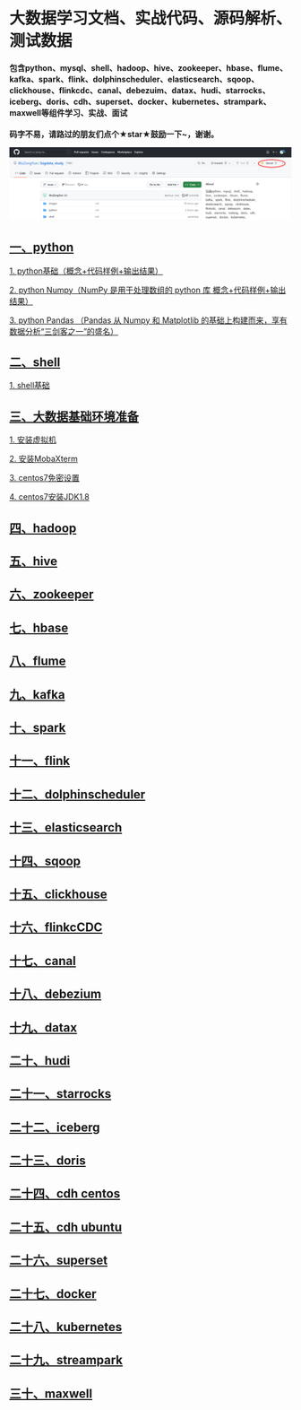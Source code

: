 # 大数据学习文档、实战代码、源码解析、测试数据
#### 包含python、mysql、shell、hadoop、hive、zookeeper、hbase、flume、kafka、spark、flink、dolphinscheduler、elasticsearch、sqoop、clickhouse、flinkcdc、canal、debezuim、datax、hudi、starrocks、iceberg、doris、cdh、superset、docker、kubernetes、strampark、maxwell等组件学习、实战、面试

**码字不易，请路过的朋友们点个★star★鼓励一下~，谢谢。**

![](./images/img_51.png)

## [**一、python**](https://github.com/WuZongYun/bigdata_study/tree/main/python)

[ 1. python基础（概念+代码样例+输出结果）](https://github.com/WuZongYun/bigdata_study/blob/main/python/1_python%E5%9F%BA%E7%A1%80.md)

[ 2. python Numpy（NumPy 是用于处理数组的 python 库 概念+代码样例+输出结果）](https://github.com/WuZongYun/bigdata_study/blob/main/python/2_pythonNumpy.md)

[ 3. python Pandas （Pandas 从 Numpy 和 Matplotlib 的基础上构建而来，享有数据分析“三剑客之一”的盛名）](https://github.com/WuZongYun/bigdata_study/blob/main/python/3_pythonPandas.md)

## [**二、shell**](https://github.com/WuZongYun/bigdata_study/tree/main/shell)

[ 1. shell基础](https://github.com/WuZongYun/bigdata_study/blob/main/shell/1_shell%E5%9F%BA%E7%A1%80.md)

## [三、大数据基础环境准备](https://github.com/WuZongYun/bigdata_study/tree/main/%E5%A4%A7%E6%95%B0%E6%8D%AE%E5%9F%BA%E7%A1%80%E7%8E%AF%E5%A2%83%E6%90%AD%E5%BB%BA)

[1. 安装虚拟机](https://github.com/WuZongYun/bigdata_study/blob/main/%E5%A4%A7%E6%95%B0%E6%8D%AE%E5%9F%BA%E7%A1%80%E7%8E%AF%E5%A2%83%E6%90%AD%E5%BB%BA/1_%E5%AE%89%E8%A3%85%E8%99%9A%E6%8B%9F%E6%9C%BA.md)

[2. 安装MobaXterm](https://github.com/WuZongYun/bigdata_study/blob/main/%E5%A4%A7%E6%95%B0%E6%8D%AE%E5%9F%BA%E7%A1%80%E7%8E%AF%E5%A2%83%E6%90%AD%E5%BB%BA/2_%E5%AE%89%E8%A3%85MobaXterm.md)

[3. centos7免密设置](https://github.com/WuZongYun/bigdata_study/blob/main/%E5%A4%A7%E6%95%B0%E6%8D%AE%E5%9F%BA%E7%A1%80%E7%8E%AF%E5%A2%83%E6%90%AD%E5%BB%BA/3_centos7%E5%85%8D%E5%AF%86%E8%AE%BE%E7%BD%AE.md)

[4. centos7安装JDK1.8](https://github.com/WuZongYun/bigdata_study/blob/main/%E5%A4%A7%E6%95%B0%E6%8D%AE%E5%9F%BA%E7%A1%80%E7%8E%AF%E5%A2%83%E6%90%AD%E5%BB%BA/4_centos7%E5%AE%89%E8%A3%85JDK.md)

## [**四、hadoop**](https://github.com/WuZongYun/bigdata_study/tree/main/shell)

## [**五、hive**](https://github.com/WuZongYun/bigdata_study/tree/main/shell)

## [**六、zookeeper**](https://github.com/WuZongYun/bigdata_study/tree/main/shell)

## [**七、hbase**](https://github.com/WuZongYun/bigdata_study/tree/main/shell)

## [**八、flume**](https://github.com/WuZongYun/bigdata_study/tree/main/shell)

## [**九、kafka**](https://github.com/WuZongYun/bigdata_study/tree/main/shell)

## [**十、spark**](https://github.com/WuZongYun/bigdata_study/tree/main/shell)

## [**十一、flink**](https://github.com/WuZongYun/bigdata_study/tree/main/shell)

## [**十二、dolphinscheduler**](https://github.com/WuZongYun/bigdata_study/tree/main/shell)

## [**十三、elasticsearch**](https://github.com/WuZongYun/bigdata_study/tree/main/shell)

## [**十四、sqoop**](https://github.com/WuZongYun/bigdata_study/tree/main/shell)

## [**十五、clickhouse**](https://github.com/WuZongYun/bigdata_study/tree/main/shell)

## [**十六、flinkcCDC**](https://github.com/WuZongYun/bigdata_study/tree/main/shell)

## [**十七、canal**](https://github.com/WuZongYun/bigdata_study/tree/main/shell)

## [**十八、debezium**](https://github.com/WuZongYun/bigdata_study/tree/main/shell)

## [**十九、datax**](https://github.com/WuZongYun/bigdata_study/tree/main/shell)

## [**二十、hudi**](https://github.com/WuZongYun/bigdata_study/tree/main/shell)

## [**二十一、starrocks**](https://github.com/WuZongYun/bigdata_study/tree/main/shell)

## [**二十二、iceberg**](https://github.com/WuZongYun/bigdata_study/tree/main/shell)

## [**二十三、doris**](https://github.com/WuZongYun/bigdata_study/tree/main/shell)

## [**二十四、cdh centos**](https://github.com/WuZongYun/bigdata_study/tree/main/shell)

## [**二十五、cdh ubuntu**](https://github.com/WuZongYun/bigdata_study/tree/main/shell)

## [**二十六、superset**](https://github.com/WuZongYun/bigdata_study/tree/main/shell)

## [**二十七、docker**](https://github.com/WuZongYun/bigdata_study/tree/main/shell)

## [**二十八、kubernetes**](https://github.com/WuZongYun/bigdata_study/tree/main/shell)

## [**二十九、streampark**](https://github.com/WuZongYun/bigdata_study/tree/main/shell)

## [**三十、maxwell**](https://github.com/WuZongYun/bigdata_study/tree/main/shell)